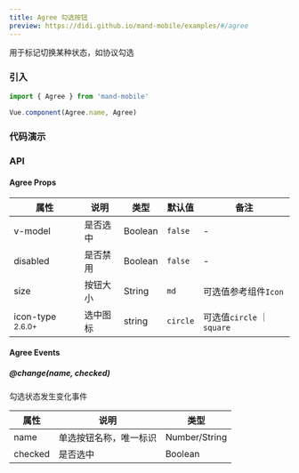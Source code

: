 ```yaml
---
title: Agree 勾选按钮
preview: https://didi.github.io/mand-mobile/examples/#/agree
---
```


用于标记切换某种状态，如协议勾选

### 引入

```javascript
import { Agree } from 'mand-mobile'

Vue.component(Agree.name, Agree)
```

### 代码演示
<!-- DEMO -->

### API

#### Agree Props
|属性 | 说明 | 类型 | 默认值 | 备注 |
|----|-----|------|------|------|
|v-model|是否选中|Boolean|`false`|-|
|disabled|是否禁用|Boolean|`false`|-|
|size|按钮大小|String|`md`|可选值参考组件`Icon`|
|icon-type <sup class="version-after">2.6.0+</sup>|选中图标|string|`circle`|可选值`circle` ｜ `square`|

#### Agree Events

##### @change(name, checked)
勾选状态发生变化事件

|属性 | 说明 | 类型 |
|----|-----|------|
|name|单选按钮名称，唯一标识|Number/String|
|checked|是否选中|Boolean|
